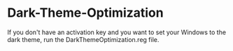 # Dark-Theme-Optimization
If you don't have an activation key and you want to set your Windows to the dark theme, run the DarkThemeOptimization.reg file.
